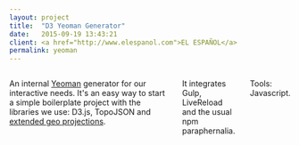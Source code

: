 ```yaml
---
layout: project
title:  "D3 Yeoman Generator"
date:   2015-09-19 13:43:21
client: <a href="http://www.elespanol.com">EL ESPAÑOL</a>
permalink: yeoman
---
```


<div class="row">
    <div class="six columns">
        <p>An internal <a href="http://yeoman.io/">Yeoman</a> generator for our interactive needs. It's an easy way to start a simple boilerplate project with the libraries we use: D3.js, TopoJSON and <a href="https://github.com/rveciana/d3-composite-projections">extended geo projections</a>.</p>
        <p>It integrates Gulp, LiveReload and the usual npm paraphernalia.</p>
        <p class="u-italic">Tools: Javascript.</p>
    </div>
    <div class="six columns">
        <img class="img-responsive" data-src="/images/projects/yeoman.png" />
    </div>
</div>
